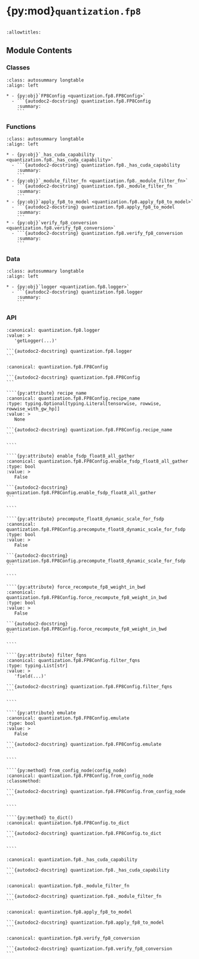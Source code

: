 # {py:mod}`quantization.fp8`

```{py:module} quantization.fp8
```

```{autodoc2-docstring} quantization.fp8
:allowtitles:
```

## Module Contents

### Classes

````{list-table}
:class: autosummary longtable
:align: left

* - {py:obj}`FP8Config <quantization.fp8.FP8Config>`
  - ```{autodoc2-docstring} quantization.fp8.FP8Config
    :summary:
    ```
````

### Functions

````{list-table}
:class: autosummary longtable
:align: left

* - {py:obj}`_has_cuda_capability <quantization.fp8._has_cuda_capability>`
  - ```{autodoc2-docstring} quantization.fp8._has_cuda_capability
    :summary:
    ```
* - {py:obj}`_module_filter_fn <quantization.fp8._module_filter_fn>`
  - ```{autodoc2-docstring} quantization.fp8._module_filter_fn
    :summary:
    ```
* - {py:obj}`apply_fp8_to_model <quantization.fp8.apply_fp8_to_model>`
  - ```{autodoc2-docstring} quantization.fp8.apply_fp8_to_model
    :summary:
    ```
* - {py:obj}`verify_fp8_conversion <quantization.fp8.verify_fp8_conversion>`
  - ```{autodoc2-docstring} quantization.fp8.verify_fp8_conversion
    :summary:
    ```
````

### Data

````{list-table}
:class: autosummary longtable
:align: left

* - {py:obj}`logger <quantization.fp8.logger>`
  - ```{autodoc2-docstring} quantization.fp8.logger
    :summary:
    ```
````

### API

````{py:data} logger
:canonical: quantization.fp8.logger
:value: >
   'getLogger(...)'

```{autodoc2-docstring} quantization.fp8.logger
```

````

`````{py:class} FP8Config
:canonical: quantization.fp8.FP8Config

```{autodoc2-docstring} quantization.fp8.FP8Config
```

````{py:attribute} recipe_name
:canonical: quantization.fp8.FP8Config.recipe_name
:type: typing.Optional[typing.Literal[tensorwise, rowwise, rowwise_with_gw_hp]]
:value: >
   None

```{autodoc2-docstring} quantization.fp8.FP8Config.recipe_name
```

````

````{py:attribute} enable_fsdp_float8_all_gather
:canonical: quantization.fp8.FP8Config.enable_fsdp_float8_all_gather
:type: bool
:value: >
   False

```{autodoc2-docstring} quantization.fp8.FP8Config.enable_fsdp_float8_all_gather
```

````

````{py:attribute} precompute_float8_dynamic_scale_for_fsdp
:canonical: quantization.fp8.FP8Config.precompute_float8_dynamic_scale_for_fsdp
:type: bool
:value: >
   False

```{autodoc2-docstring} quantization.fp8.FP8Config.precompute_float8_dynamic_scale_for_fsdp
```

````

````{py:attribute} force_recompute_fp8_weight_in_bwd
:canonical: quantization.fp8.FP8Config.force_recompute_fp8_weight_in_bwd
:type: bool
:value: >
   False

```{autodoc2-docstring} quantization.fp8.FP8Config.force_recompute_fp8_weight_in_bwd
```

````

````{py:attribute} filter_fqns
:canonical: quantization.fp8.FP8Config.filter_fqns
:type: typing.List[str]
:value: >
   'field(...)'

```{autodoc2-docstring} quantization.fp8.FP8Config.filter_fqns
```

````

````{py:attribute} emulate
:canonical: quantization.fp8.FP8Config.emulate
:type: bool
:value: >
   False

```{autodoc2-docstring} quantization.fp8.FP8Config.emulate
```

````

````{py:method} from_config_node(config_node)
:canonical: quantization.fp8.FP8Config.from_config_node
:classmethod:

```{autodoc2-docstring} quantization.fp8.FP8Config.from_config_node
```

````

````{py:method} to_dict()
:canonical: quantization.fp8.FP8Config.to_dict

```{autodoc2-docstring} quantization.fp8.FP8Config.to_dict
```

````

`````

````{py:function} _has_cuda_capability(major: int, minor: int) -> bool
:canonical: quantization.fp8._has_cuda_capability

```{autodoc2-docstring} quantization.fp8._has_cuda_capability
```
````

````{py:function} _module_filter_fn(module, name, filter_fqns: typing.List[str] = None)
:canonical: quantization.fp8._module_filter_fn

```{autodoc2-docstring} quantization.fp8._module_filter_fn
```
````

````{py:function} apply_fp8_to_model(model: torch.nn.Module, filter_fqns: typing.Optional[typing.List[str]] = None, recipe_name: typing.Optional[str] = None, force_recompute_fp8_weight_in_bwd: bool = False, enable_fsdp_float8_all_gather: bool = False, emulate: bool = False) -> torch.nn.Module
:canonical: quantization.fp8.apply_fp8_to_model

```{autodoc2-docstring} quantization.fp8.apply_fp8_to_model
```
````

````{py:function} verify_fp8_conversion(model: torch.nn.Module) -> dict
:canonical: quantization.fp8.verify_fp8_conversion

```{autodoc2-docstring} quantization.fp8.verify_fp8_conversion
```
````
